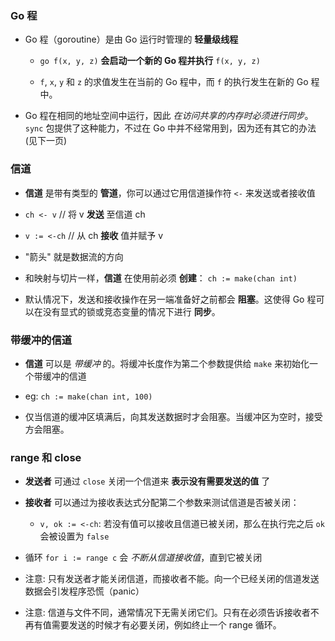 ### Go 程
* Go 程（goroutine）是由 Go 运行时管理的 __轻量级线程__
    * `go f(x, y, z)` __会启动一个新的 Go 程并执行__ `f(x, y, z)`

    * `f`, `x`, `y` 和 `z` 的求值发生在当前的 Go 程中，而 `f` 的执行发生在新的 Go 程中。

* Go 程在相同的地址空间中运行，因此 _在访问共享的内存时必须进行同步_。`sync` 包提供了这种能力，不过在 Go 中并不经常用到，因为还有其它的办法 (见下一页)


### 信道
* __信道__ 是带有类型的 __管道__，你可以通过它用信道操作符 `<-` 来发送或者接收值

* `ch <- v`    // 将 v __发送__ 至信道 ch

* `v := <-ch`  // 从 ch __接收__ 值并赋予 v

* "箭头" 就是数据流的方向

* 和映射与切片一样，__信道__ 在使用前必须 __创建__： `ch := make(chan int)`

* 默认情况下，发送和接收操作在另一端准备好之前都会 __阻塞__。这使得 Go 程可以在没有显式的锁或竞态变量的情况下进行 __同步__。


### 带缓冲的信道
* __信道__ 可以是 _带缓冲_ 的。将缓冲长度作为第二个参数提供给 `make` 来初始化一个带缓冲的信道

* eg: `ch := make(chan int, 100)`

* 仅当信道的缓冲区填满后，向其发送数据时才会阻塞。当缓冲区为空时，接受方会阻塞。


### range 和 close
* __发送者__ 可通过 `close` 关闭一个信道来 __表示没有需要发送的值__ 了

* __接收者__ 可以通过为接收表达式分配第二个参数来测试信道是否被关闭：
    * `v, ok := <-ch`: 若没有值可以接收且信道已被关闭，那么在执行完之后 `ok` 会被设置为 `false`

* 循环 `for i := range c` 会 _不断从信道接收值_，直到它被关闭

* 注意: 只有发送者才能关闭信道，而接收者不能。向一个已经关闭的信道发送数据会引发程序恐慌（panic）
 
* 注意: 信道与文件不同，通常情况下无需关闭它们。只有在必须告诉接收者不再有值需要发送的时候才有必要关闭，例如终止一个 range 循环。
